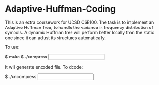 # Adaptive-Huffman-Coding
This is an extra coursework for UCSD CSE100. The task is to implement an Adaptive Huffman Tree, to handle the variance in 
frequency distribution of symbols. A dynamic Huffman tree will perform better locally than the static one since it can adjust 
its structures automatically.

To use:

$ make
$ ./compress <input filename> <output filename>

It will generate encoded file. To dcode:

$ ./uncompress <input filename> <output filename>
